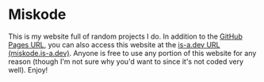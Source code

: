 # Miskode
This is my website full of random projects I do. In addition to the [GitHub Pages URL](https://miskode.github.io), you can also access this website at the [is-a.dev URL (miskode.is-a.dev)](https://miskode.is-a.dev). 
Anyone is free to use any portion of this website for any reason (though I'm not sure why you'd want to since it's not coded very well). Enjoy!
